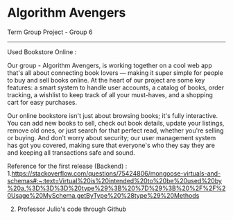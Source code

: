# Algorithm Avengers

Term Group Project - Group 6

---

Used Bookstore Online :

Our group - Algorithm Avengers, is working together on a cool web app that's all about connecting book lovers — making it super simple for people to buy and sell books online. At the heart of our project are some key features: a smart system to handle user accounts, a catalog of books, order tracking, a wishlist to keep track of all your must-haves, and a shopping cart for easy purchases.

Our online bookstore isn't just about browsing books; it's fully interactive. You can add new books to sell, check out book details, update your listings, remove old ones, or just search for that perfect read, whether you're selling or buying. And don't worry about security; our user management system has got you covered, making sure that everyone's who they say they are and keeping all transactions safe and sound.

Reference for the first release (Backend) : 1.https://stackoverflow.com/questions/75424806/mongoose-virtuals-and-schemas#:~:text=Virtual%20is%20intended%20to%20be%20used%20by%20a,%3D%3D%3D%20type%29%3B%20%7D%29%3B%20%2F%2F%20Usage%20MySchema.getByType%20%28type%29%20Methods

2. Professor Julio's code through Github

